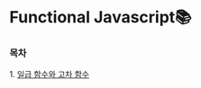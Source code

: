 <h1>Functional Javascript📚</h1>

<h3>목차</h3>
1. <a href="https://github.com/EungyuCho/functional-js/blob/master/docs/1.md">일급 함수와 고차 함수